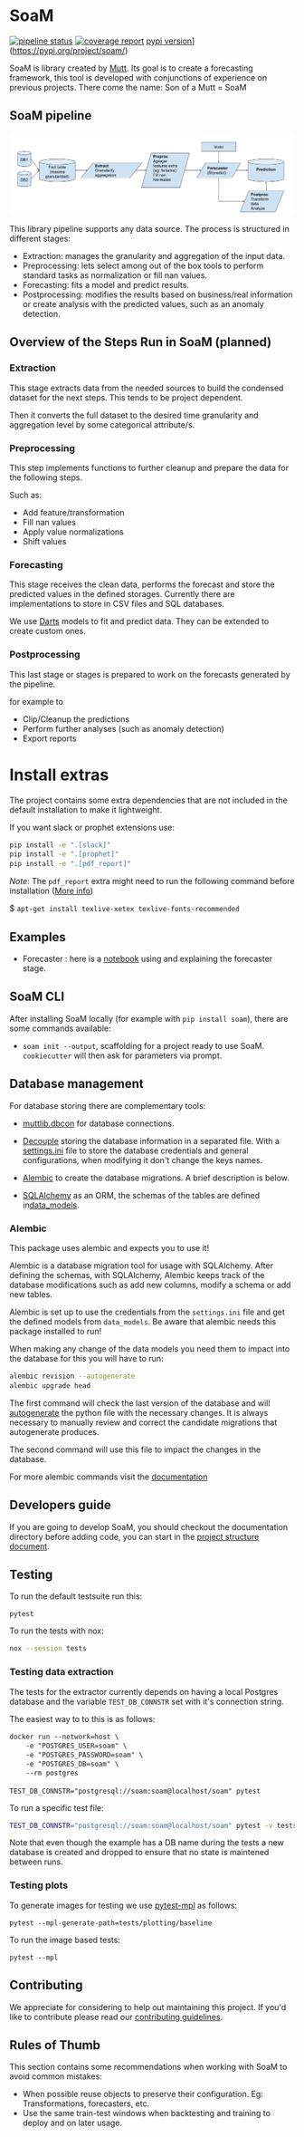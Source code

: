 # SoaM

[![pipeline status](https://gitlab.com/mutt_data/soam/badges/master/pipeline.svg)](https://gitlab.com/mutt_data/soam/-/commits/master) [![coverage report](https://gitlab.com/mutt_data/soam/badges/master/coverage.svg)](https://gitlab.com/mutt_data/soam/-/commits/master) [pypi version](https://img.shields.io/pypi/v/soam?color=blue)](https://pypi.org/project/soam/)

SoaM is library created by [Mutt](https://muttdata.ai/).
Its goal is to create a forecasting framework, this tool is developed with conjunctions of experience on previous
projects. There come the name: Son of a Mutt = SoaM

## SoaM pipeline


![soam_pipeline](documentation/images/SoaM_diagram.png)

This library pipeline supports any data source.
The process is structured in different stages:
* Extraction: manages the granularity and aggregation of the input data.
* Preprocessing: lets select among out of the box tools to perform standard tasks as normalization or fill nan values.
* Forecasting: fits a model and predict results.
* Postprocessing: modifies the results based on business/real information or create analysis with the predicted values,
 such as an anomaly detection.

## Overview of the Steps Run in SoaM (planned)

### Extraction
This stage extracts data from the needed sources to build the condensed dataset for the next steps. This tends to be
project dependent.

Then it converts the full dataset to the desired time granularity and aggregation level by some categorical attribute/s.

### Preprocessing
This step implements functions to further cleanup and prepare the data for the following steps.

Such as:
* Add feature/transformation
* Fill nan values
* Apply value normalizations
* Shift values

[//comment]: # (the preprocessing supports custom transformations?)

### Forecasting
This stage receives the clean data, performs the forecast and store the predicted values in the defined storages.
Currently there are implementations to store in CSV files and SQL databases.

We use [Darts](https://github.com/unit8co/darts) models to fit and predict data.
They can be extended to create custom ones.

[//comment]: # (TODO: add some description to the diagram)

### Postprocessing
This last stage or stages is prepared to work on the forecasts generated by the pipeline.

[//comment]: # (TODO: explain postprocessing stage chaining)

for example to
* Clip/Cleanup the predictions
* Perform further analyses (such as anomaly detection)
* Export reports

[//comment]: # (the postprocessing supports custom outputs?)

# Install extras

The project contains some extra dependencies that are not included in the default installation to make it lightweight.

If you want slack or prophet extensions use:
```bash
pip install -e ".[slack]"
pip install -e ".[prophet]"
pip install -e ".[pdf_report]"
```

_Note_: The `pdf_report` extra might need to run the following command before installation ([More info](https://nbconvert.readthedocs.io/en/latest/install.html#installing-tex))

  $ `apt-get install texlive-xetex texlive-fonts-recommended`

## Examples

* Forecaster : here is a [notebook](./notebook/examples/forecaster.ipynb) using and explaining the forecaster stage.

[//comment]: # (this can be a more accurate example in a separated repository)

## SoaM CLI

After installing SoaM locally (for example with `pip install soam`), there are some commands available:

* `soam init --output`, scaffolding for a project ready to use SoaM. `cookiecutter` will then ask for parameters via prompt.

## Database management

For database storing there are complementary tools:
* [muttlib.dbcon](https://gitlab.com/mutt_data/muttlib/) for database connections.

* [Decouple](https://github.com/henriquebastos/python-decouple) storing the database information in a separated file.  With a [settings.ini](soam/settings.ini) file to store the database credentials and general configurations, when modifying it don't change the keys names.

* [Alembic](https://alembic.sqlalchemy.org/en/latest/) to create the database migrations. A brief description is below.

* [SQLAlchemy](https://docs.sqlalchemy.org/en/) as an ORM, the schemas of the tables are defined in[data_models](soam/data_models.py).

### Alembic

This package uses alembic and expects you to use it!

Alembic is a database migration tool for usage with SQLAlchemy.
After defining the schemas, with SQLAlchemy, Alembic keeps track of the database modifications such as add new
columns, modify a schema or add new tables.

Alembic is set up to use the credentials from the `settings.ini` file and get the defined models from `data_models`.
Be aware that alembic needs this package installed to run!

When making any change of the data models you need them to impact into the database for this you will have to run:

```bash
alembic revision --autogenerate
alembic upgrade head
```

The first command will check the last version of the database and will
[autogenerate](https://alembic.sqlalchemy.org/en/latest/autogenerate.html#what-does-autogenerate-detect-and-what-does-it-not-detect)
the python file with the necessary changes.
It is always necessary to manually review and correct the candidate migrations that autogenerate produces.

The second command will use this file to impact the changes in the database.

For more alembic commands visit the [documentation](https://alembic.sqlalchemy.org/en/latest/)

[//comment]: # (TODO: add documentation about parameter and step logging.)
[//comment]: # (TODO: split and reorder documentation.)


## Developers guide

If you are going to develop SoaM, you should checkout the documentation directory before adding code,
you can start in the [project structure document](documentation/source/project_structure.md).

## Testing

To run the default testsuite run this:
```
pytest
```

To run the tests with nox:
```bash
nox --session tests
```

### Testing data extraction

The tests for the extractor currently depends on having a local Postgres database and
the variable `TEST_DB_CONNSTR` set with it's connection string.

The easiest way to to this is as follows:

```
docker run --network=host \
    -e "POSTGRES_USER=soam" \
    -e "POSTGRES_PASSWORD=soam" \
    -e "POSTGRES_DB=soam" \
    --rm postgres

TEST_DB_CONNSTR="postgresql://soam:soam@localhost/soam" pytest
```

To run a specific test file:

```bash
TEST_DB_CONNSTR="postgresql://soam:soam@localhost/soam" pytest -v tests/test_file.py
```

Note that even though the example has a DB name during the tests a new database is created and dropped to ensure that no state is maintened between runs.


### Testing plots

To generate images for testing we use [pytest-mpl](https://github.com/matplotlib/pytest-mpl) as follows:

```
pytest --mpl-generate-path=tests/plotting/baseline
```

To run the image based tests:

```
pytest --mpl
```

## Contributing
We appreciate for considering to help out maintaining this project. If you'd like to contribute please read our [contributing guidelines](CONTRIBUTING.md).

## Rules of Thumb

This section contains some recommendations when working with SoaM to avoid common mistakes:

* When possible reuse objects to preserve their configuration.
  Eg: Transformations, forecasters, etc.
* Use the same train-test windows when backtesting and training to deploy and on later usage.


